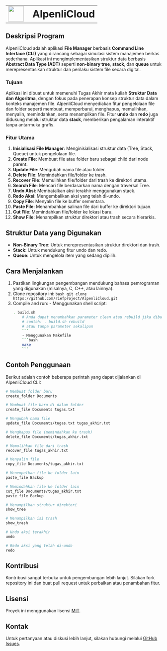 <!-- SEMENTARA AJA INI -->
<!-- KALO ADA YANG GA SESUAI EDIT AJA -->

<style>
    table, tr, td {
        border: none;
    }
</style>

<table>
    <tr>
        <td style="vertical-align:middle; width:60px; padding-right:10px;">
            <img src="assets/logo.ico" style="height:50px; width:50px;">
        </td>
        <td style="vertical-align:middle;">
            <h1 style="margin:0;">AlpenliCloud</h1>
        </td>
    </tr>
</table>

## Deskripsi Program

AlpenliCloud adalah aplikasi **File Manager** berbasis **Command Line Interface (CLI)** yang dirancang sebagai simulasi sistem manajemen berkas sederhana. Aplikasi ini mengimplementasikan struktur data berbasis **Abstract Data Type (ADT)** seperti **non-binary tree**, **stack**, dan **queue** untuk merepresentasikan struktur dan perilaku sistem file secara digital.

### Tujuan

Aplikasi ini dibuat untuk memenuhi Tugas Akhir mata kuliah **Struktur Data dan Algoritma**, dengan fokus pada penerapan konsep struktur data dalam konteks manajemen file. AlpenliCloud menyediakan fitur pengelolaan file dan folder seperti membuat, memperbarui, menghapus, memulihkan, menyalin, memindahkan, serta menampilkan file. Fitur **undo** dan **redo** juga didukung melalui struktur data **stack**, memberikan pengalaman interaktif tanpa antarmuka grafis.

### Fitur Utama

1. **Inisialisasi File Manager**: Menginisialisasi struktur data (Tree, Stack, Queue) untuk pengelolaan file.
2. **Create File**: Membuat file atau folder baru sebagai child dari node parent.
3. **Update File**: Mengubah nama file atau folder.
4. **Delete File**: Memindahkan file/folder ke trash.
5. **Recover File**: Memulihkan file/folder dari trash ke direktori utama.
6. **Search File**: Mencari file berdasarkan nama dengan traversal Tree.
7. **Undo Aksi**: Membatalkan aksi terakhir menggunakan stack.
8. **Redo Aksi**: Mengembalikan aksi yang telah di-undo.
9. **Copy File**: Menyalin file ke buffer sementara.
10. **Paste File**: Menambahkan salinan file dari buffer ke direktori tujuan.
11. **Cut File**: Memindahkan file/folder ke lokasi baru.
12. **Show File**: Menampilkan struktur direktori atau trash secara hierarkis.

## Struktur Data yang Digunakan

-   **Non-Binary Tree**: Untuk merepresentasikan struktur direktori dan trash.
-   **Stack**: Untuk mendukung fitur undo dan redo.
-   **Queue**: Untuk mengelola item yang sedang dipilih.

## Cara Menjalankan

1.  Pastikan lingkungan pengembangan mendukung bahasa pemrograman yang digunakan (misalnya, C, C++, atau lainnya).
2.  Clone repository ini:
    `bash
git clone https://github.com/riefproject/AlpenliCloud.git
`
3.  Compile and run: - Menggunakan shell script:
    ````bash
    . build.sh
        # Anda dapat menambahkan parameter clean atau rebuild jika dibutuhkan
        # contoh: . build.sh rebuild
        # atau tanpa parameter sekalipun
        ```
        - Menggunakan Makefile
        ```bash
        make
        ```
    ````

## Contoh Penggunaan

Berikut adalah contoh beberapa perintah yang dapat dijalankan di AlpenliCloud CLI:

```bash
# Membuat folder baru
create_folder Documents

# Membuat file baru di dalam folder
create_file Documents tugas.txt

# Mengubah nama file
update_file Documents/tugas.txt tugas_akhir.txt

# Menghapus file (memindahkan ke trash)
delete_file Documents/tugas_akhir.txt

# Memulihkan file dari trash
recover_file tugas_akhir.txt

# Menyalin file
copy_file Documents/tugas_akhir.txt

# Menempelkan file ke folder lain
paste_file Backup

# Memindahkan file ke folder lain
cut_file Documents/tugas_akhir.txt
paste_file Backup

# Menampilkan struktur direktori
show_tree

# Menampilkan isi trash
show_trash

# Undo aksi terakhir
undo

# Redo aksi yang telah di-undo
redo
```

## Kontribusi

Kontribusi sangat terbuka untuk pengembangan lebih lanjut. Silakan fork repository ini dan buat pull request untuk perbaikan atau penambahan fitur.

## Lisensi

Proyek ini menggunakan lisensi [MIT](LICENSE).

## Kontak

Untuk pertanyaan atau diskusi lebih lanjut, silakan hubungi melalui [GitHub Issues](https://github.com/riefproject/AlpenliCloud/issues).
